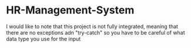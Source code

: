 # HR-Management-System
I would like to note that this project is not fully integrated, meaning that there are no exceptions adn "try-catch" 
so you have to be careful of what data type you use for the input
